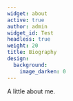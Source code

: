 ```yaml
---
widget: about
active: true
author: admin
widget_id: Test
headless: true
weight: 20
title: Biography
design:
  background:
    image_darken: 0
---
```

A﻿ little about me.